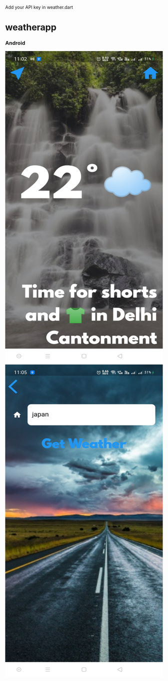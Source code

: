 Add your API key in weather.dart
# weatherapp


### Android
<img src="https://github.com/chirag-goel360/WeatherApp/blob/main/android1.jpg" width="800" height="1000">
<img src="https://github.com/chirag-goel360/WeatherApp/blob/main/android2.jpg" width="800" height="1000">
